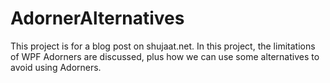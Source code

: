 AdornerAlternatives
===================

This project is for a blog post on shujaat.net. In this project, the limitations of WPF Adorners are discussed, plus how we can use some alternatives to avoid using Adorners.
